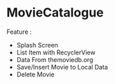 # MovieCatalogue
Feature : 
- Splash Screen
- List Item with RecyclerView
- Data From themoviedb.org
- Save/Insert Movie to Local Data
- Delete Movie
